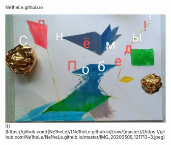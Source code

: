 Ne1heLe.github.io

<img src="https://github.com/Ne1heLe/Ne1heLe.github.io/raw/master/IMG_20200509_121713~3.jpeg" />
![](https://github.com/{Ne1heLe}/{Ne1heLe.github.io}/raw/{master}/{https://github.com/Ne1heLe/Ne1heLe.github.io/master/IMG_20200509_121713~3.jpeg)

